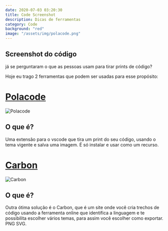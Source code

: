 ```yaml
---
date: 2020-07-03 03:20:30
title: Code Screenshot
description: Dicas de ferramentas
category: Code
background: "red"
image: "/assets/img/polacode.png"
---
```


## Screenshot do código

já se perguntaram o que as pessoas usam para tirar prints de código?

Hoje eu trago 2 ferramentas que podem ser usadas para esse propósito:

# [Polacode](https://marketplace.visualstudio.com/items?itemName=pnp.polacode)

![Polacode](/assets/img/polacode.png)

## O que é?

Uma extensão para o vscode que tira um print do seu código, usando o tema vigente
e salva uma imagem. É só instalar e usar como um recurso.

# [Carbon](https://carbon.now.sh/)

![Carbon](/assets/img/carbon.png)

## O que é?

Outra ótima solução é o Carbon, que é um site onde você cria trechos de código usando a ferramenta online que identifica a linguagem e te possibilita escolher vários temas, para assim você escolher como exportar. PNG SVG.
